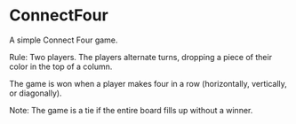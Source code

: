 # ConnectFour
A simple Connect Four game.

Rule: Two players. The players alternate turns, dropping a piece of their color in the top of a column.

The game is won when a player makes four in a row (horizontally, vertically, or diagonally).

Note: The game is a tie if the entire board fills up without a winner.
